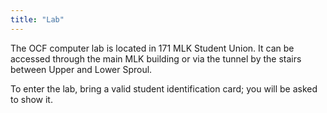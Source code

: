 ```yaml
---
title: "Lab"
---
```


The OCF computer lab is located in 171 MLK Student Union. It can be accessed through the main MLK building or via the tunnel by the stairs between Upper and Lower Sproul.

To enter the lab, bring a valid student identification card; you will be asked to show it.
